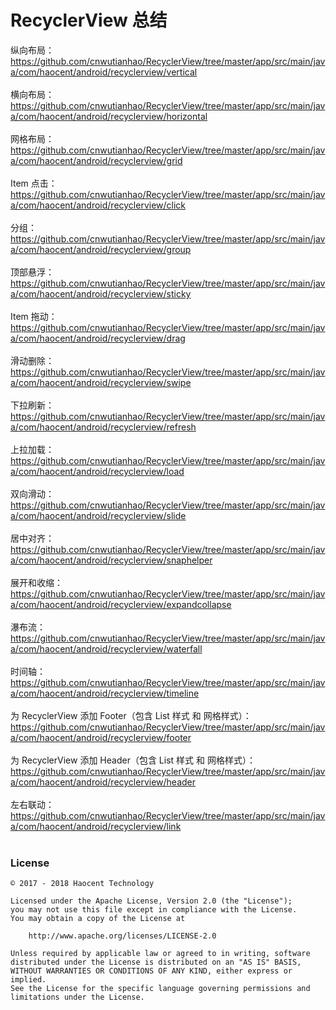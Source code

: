 # RecyclerView 总结

纵向布局：
</br>https://github.com/cnwutianhao/RecyclerView/tree/master/app/src/main/java/com/haocent/android/recyclerview/vertical
</br>
</br>
横向布局：
</br>https://github.com/cnwutianhao/RecyclerView/tree/master/app/src/main/java/com/haocent/android/recyclerview/horizontal
</br>
</br>
网格布局：
</br>https://github.com/cnwutianhao/RecyclerView/tree/master/app/src/main/java/com/haocent/android/recyclerview/grid
</br>
</br>
Item 点击：
</br>https://github.com/cnwutianhao/RecyclerView/tree/master/app/src/main/java/com/haocent/android/recyclerview/click
</br>
</br>
分组：
</br>https://github.com/cnwutianhao/RecyclerView/tree/master/app/src/main/java/com/haocent/android/recyclerview/group
</br>
</br>
顶部悬浮：
</br>https://github.com/cnwutianhao/RecyclerView/tree/master/app/src/main/java/com/haocent/android/recyclerview/sticky
</br>
</br>
Item 拖动：
</br>https://github.com/cnwutianhao/RecyclerView/tree/master/app/src/main/java/com/haocent/android/recyclerview/drag
</br>
</br>
滑动删除：
</br>https://github.com/cnwutianhao/RecyclerView/tree/master/app/src/main/java/com/haocent/android/recyclerview/swipe
</br>
</br>
下拉刷新：
</br>https://github.com/cnwutianhao/RecyclerView/tree/master/app/src/main/java/com/haocent/android/recyclerview/refresh
</br>
</br>
上拉加载：
</br>https://github.com/cnwutianhao/RecyclerView/tree/master/app/src/main/java/com/haocent/android/recyclerview/load
</br>
</br>
双向滑动：
</br>https://github.com/cnwutianhao/RecyclerView/tree/master/app/src/main/java/com/haocent/android/recyclerview/slide
</br>
</br>
居中对齐：
</br>https://github.com/cnwutianhao/RecyclerView/tree/master/app/src/main/java/com/haocent/android/recyclerview/snaphelper
</br>
</br>
展开和收缩：
</br>https://github.com/cnwutianhao/RecyclerView/tree/master/app/src/main/java/com/haocent/android/recyclerview/expandcollapse
</br>
</br>
瀑布流：
</br>https://github.com/cnwutianhao/RecyclerView/tree/master/app/src/main/java/com/haocent/android/recyclerview/waterfall
</br>
</br>
时间轴：
</br>https://github.com/cnwutianhao/RecyclerView/tree/master/app/src/main/java/com/haocent/android/recyclerview/timeline
</br>
</br>
为 RecyclerView 添加 Footer（包含 List 样式 和 网格样式）：
</br>https://github.com/cnwutianhao/RecyclerView/tree/master/app/src/main/java/com/haocent/android/recyclerview/footer
</br>
</br>
为 RecyclerView 添加 Header（包含 List 样式 和 网格样式）：
</br>https://github.com/cnwutianhao/RecyclerView/tree/master/app/src/main/java/com/haocent/android/recyclerview/header
</br>
</br>
左右联动：
</br>https://github.com/cnwutianhao/RecyclerView/tree/master/app/src/main/java/com/haocent/android/recyclerview/link
</br>
</br>

### License
```
© 2017 - 2018 Haocent Technology

Licensed under the Apache License, Version 2.0 (the "License");
you may not use this file except in compliance with the License.
You may obtain a copy of the License at

    http://www.apache.org/licenses/LICENSE-2.0

Unless required by applicable law or agreed to in writing, software
distributed under the License is distributed on an "AS IS" BASIS,
WITHOUT WARRANTIES OR CONDITIONS OF ANY KIND, either express or implied.
See the License for the specific language governing permissions and
limitations under the License.
```

